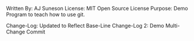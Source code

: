 Written By: AJ Suneson
License: MIT Open Source License
Purpose: Demo Program to teach how to use git.

Change-Log: Updated to Reflect Base-Line
Change-Log 2: Demo Multi-Change Commit
